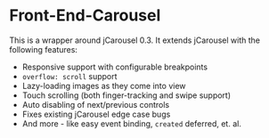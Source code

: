 Front-End-Carousel
==================

This is a wrapper around jCarousel 0.3. It extends jCarousel with the following
features:

* Responsive support with configurable breakpoints
* `overflow: scroll` support
* Lazy-loading images as they come into view
* Touch scrolling (both finger-tracking and swipe support)
* Auto disabling of next/previous controls
* Fixes existing jCarousel edge case bugs
* And more - like easy event binding, `created` deferred, et. al.
